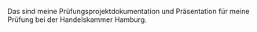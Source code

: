 Das sind meine Prüfungsprojektdokumentation und Präsentation für meine Prüfung bei der Handelskammer Hamburg.
